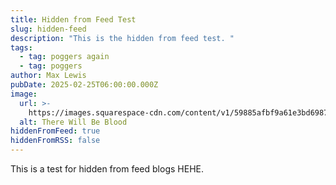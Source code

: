 ```yaml
---
title: Hidden from Feed Test
slug: hidden-feed
description: "This is the hidden from feed test. "
tags:
  - tag: poggers again
  - tag: poggers
author: Max Lewis
pubDate: 2025-02-25T06:00:00.000Z
image:
  url: >-
    https://images.squarespace-cdn.com/content/v1/59885afbf9a61e3bd6987ecb/1503497537332-RJMVB8WJRY0KP33IUV0T/1489721061795-there-will-be-blood-opening.jpeg
  alt: There Will Be Blood
hiddenFromFeed: true
hiddenFromRSS: false
---
```


This is a test for hidden from feed blogs HEHE.
